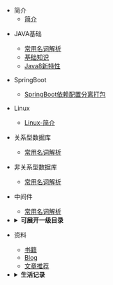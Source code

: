* 简介
    * [简介](README.md)



- JAVA基础
    - [常用名词解析](JAVA基础/1_一些名词理解.md)
    - [基础知识](JAVA基础/2_基础知识.md)
    - [Java8新特性](JAVA基础/3_Java8新特性.md)
    

- SpringBoot
    - [SpringBoot依赖配置分离打包](SpringBoot\1_SpringBoot打包架包分离/1_SpringBoot打包架包分离.md)

- Linux
   - [Linux-简介](Linux/001_Linux基础.md)

- 关系型数据库
    - [常用名词解析](JAVA基础/1_一些名词理解.md)


- 非关系型数据库
    - [常用名词解析](JAVA基础/1_一些名词理解.md)


- 中间件
   - [常用名词解析](JAVA基础/1_一些名词理解.md)






- <details><summary><b>可展开一级目录</b></summary>
  <p>

    - [实例1](README.md)
    - [实例2](README.md)
    - [实例3](README.md)
    - [实例4](README.md)
    - [实例5](README.md)
    - <details><summary><b>可展开二级目录</b></summary>
      <p>

        - [实例1](README.md)
        - [实例2](README.md)
        - [实例3](README.md)
        - [实例4](README.md)
        - [实例5](README.md)

      </p>
      </details>

  </p>
  </details>



- 资料
    - [书籍](资料/书籍/README.md)
    - [Blog](README.md)
    - [文章推荐](README.md)

- <details><summary><b>生活记录</b></summary>
  <p>

    - <details><summary><b>随意</b></summary>
      <p>

        - [实例1](README.md)
        - [实例2](README.md)
        - [实例3](README.md)

      </p>
      </details>

    - <details><summary><b>生活</b></summary>
    <p>

      - [实例1](README.md)
      - [实例2](README.md)
      - [实例3](README.md)
      - [实例4](README.md)
      - [实例5](README.md)

    </p>
    </details>

  </p>
  </details>
